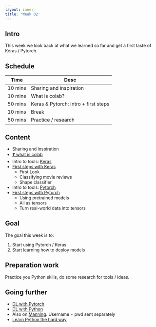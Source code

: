 ```yaml
---
layout: inner
title: 'Week 02'
---
```


## Intro

This week we look back at what we learned so far and get a first taste of Keras / Pytorch.

## Schedule

| Time    | Desc                                 |
| ------- | ------------------------------------ |
| 10 mins | Sharing and inspiration              |
| 10 mins | What is colab?                       |
| 50 mins | Keras & Pytorch: Intro + first steps |
| 10 mins | Break                                |
| 50 mins | Practice / research                  |

## Content

- Sharing and inspiration
- [:question: what is colab](https://digitalideation.github.io/digcre_h2401/slides/week02.html)
- Intro to tools: [Keras](https://keras.io/)
- [First steps with Keras](https://github.com/digitalideation/digcre_h2401/tree/master/samples/week02)
  - First Look
  - Classifying movie reviews
  - Shape classifier
- Intro to tools: [Pytorch](https://pytorch.org/)
- [First steps with Pytorch](https://github.com/digitalideation/digcre_h2401/tree/master/samples/week02)
  - Using pretrained models
  - All as tensors
  - Turn real-world data into tensors

## Goal

The goal this week is to:

1. Start using Pytorch / Keras
2. Start learning how to deploy models

## Preparation work

Practice you Python skills, do some research for tools / ideas.

## Going further

- [DL with Pytorch](../resources/Deep_Learning_with_Python_Second_Editio.pdf)
- [DL with Python](../resources/Deep_Learning_with_PyTorch.pdf)
- Also on [Manning](https://www.manning.com/). Username + pwd sent separately
- [Learn Python the hard way](../resources/LearnPython3theHardWay.pdf)